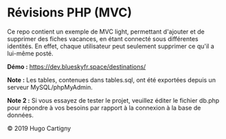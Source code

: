 # Révisions PHP (MVC)

Ce repo contient un exemple de MVC light, permettant d'ajouter et de supprimer des fiches vacances, en étant connecté sous différentes identités. En effet, chaque utilisateur peut seulement supprimer ce qu'il a lui-même posté.

**Démo :** https://dev.blueskyfr.space/destinations/

**Note :** Les tables, contenues dans tables.sql, ont été exportées depuis un serveur MySQL/phpMyAdmin.

**Note 2 :** Si vous essayez de tester le projet, veuillez éditer le fichier db.php pour répondre à vos besoins par rapport à la connexion à la base de données.

© 2019 Hugo Cartigny
